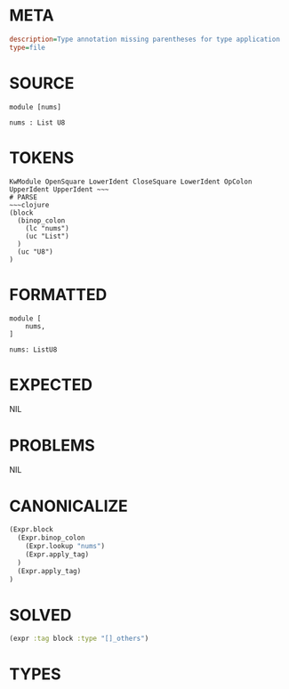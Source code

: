 # META
~~~ini
description=Type annotation missing parentheses for type application
type=file
~~~
# SOURCE
~~~roc
module [nums]

nums : List U8
~~~
# TOKENS
~~~text
KwModule OpenSquare LowerIdent CloseSquare LowerIdent OpColon UpperIdent UpperIdent ~~~
# PARSE
~~~clojure
(block
  (binop_colon
    (lc "nums")
    (uc "List")
  )
  (uc "U8")
)
~~~
# FORMATTED
~~~roc
module [
	nums,
]

nums: ListU8
~~~
# EXPECTED
NIL
# PROBLEMS
NIL
# CANONICALIZE
~~~clojure
(Expr.block
  (Expr.binop_colon
    (Expr.lookup "nums")
    (Expr.apply_tag)
  )
  (Expr.apply_tag)
)
~~~
# SOLVED
~~~clojure
(expr :tag block :type "[]_others")
~~~
# TYPES
~~~roc
~~~

